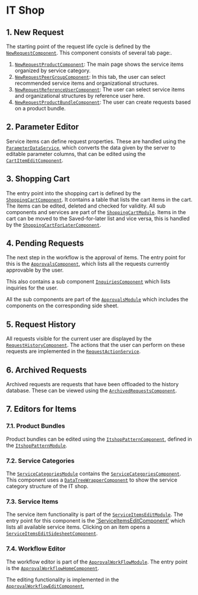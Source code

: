 # IT Shop

## 1. New Request
The starting point of the request life cycle is defined by the [`NewRequestComponent`](../components/NewRequestComponent.html). This component consists of several tab page:.

1. [`NewRequestProductComponent`](../components/NewRequestProductComponent.html): The main page shows the service items organized by service category.
2. [`NewRequestPeerGroupComponent`](../components/NewRequestPeerGroupComponent.html): In this tab, the user can select recommended service items and organizational structures.
3. [`NewRequestReferenceUserComponent`](../components/NewRequestReferenceUserComponent.html): The user can select service items and organizational structures by reference user here.
4. [`NewRequestProductBundleComponent`](../components/NewRequestProductBundleComponent.html): The user can create requests based on a product bundle.

## 2. Parameter Editor

Service items can define request properties. These are handled using the [`ParameterDataService`](../injectables/ParameterDataService.html), which converts the data given by the server to editable parameter columns, that can be edited using the [`CartItemEditComponent`](../components/CartItemEditComponent.html).

## 3. Shopping Cart
The entry point into the shopping cart is defined by the [`ShoppingCartComponent`](../components/ShoppingCartComponent.html). It contains a table that lists the cart items in the cart. The items can be edited, deleted and checked for validity. All sub components and services are part of the [`ShoppingCartModule`](../modules/ShoppingCartModule.html).
Items in the cart can be moved to the Saved-for-later list and vice versa, this is handled by the [`ShoppingCartForLaterComponent`](../components/ShoppingCartForLaterComponent.html).

## 4. Pending Requests

The next step in the workflow is the approval of items. The entry point for this is the [`ApprovalsComponent`](../components/ApprovalsComponent.html), which lists all the requests currently approvable by the user.

This also contains a sub component [`InquiriesComponent`](../components/InquiriesComponent.html) which lists inquiries for the user.

All the sub components are part of the [`ApprovalsModule`](../modules/ApprovalsModule.html) which includes the components on the corresponding side sheet.

## 5. Request History

All requests visible for the current user are displayed by the [`RequestHistoryComponent`](../components/RequestHistoryComponent.html). The actions that the user can perform on these requests are implemented in the [`RequestActionService`](../injectables/RequestActionService.html).

## 6. Archived Requests

Archived requests are requests that have been offloaded to the history database. These can be viewed using the [`ArchivedRequestsComponent`](../components/ArchivedRequestsComponent.html).

## 7. Editors for Items

### 7.1. Product Bundles

Product bundles can be edited using the [`ItshopPatternComponent`](../components/ItshopPatternComponent.html), defined in the [`ItshopPatternModule`](../modules/ItshopPatternModule.html).

### 7.2. Service Categories

The [`ServiceCategoriesModule`](../modules/ServiceCategoriesModule.html) contains the [`ServiceCategoriesComponent`](../components/ServiceCategoriesComponent.html). This component uses a [`DataTreeWrapperComponent`](../../qbm/components/DataTreeWrapperComponent.html) to show the service category structure of the IT shop.

### 7.3. Service Items

The service item functionality is part of the [`ServiceItemsEditModule`](../modules/ServiceItemsEditModule.html). The entry point for this component is the ['ServiceItemsEditComponent'](../components/ServiceItemsEditComponent.html) which lists all available service items. Clicking on an item opens a [`ServiceItemsEditSidesheetComponent`](../components/ServiceItemsEditSidesheetComponent.html).

### 7.4. Workflow Editor

The workflow editor is part of the [`ApprovalWorkFlowModule`](../modules/ApprovalWorkFlowModule.html). The entry point is the [`ApprovalWorkflowHomeComponent`](../components/ApprovalWorkflowHomeComponent.html).

The editing functionality is implemented in the [`ApprovalWorkflowEditComponent`](../components/ApprovalWorkflowEditComponent.html),